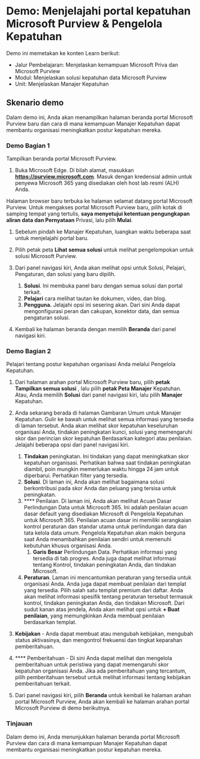 <!---
---
Demo: Judul: 'Jelajahi portal Microsoft Purview & Manajer Kepatuhan' Jalur Pembelajaran/Modul/Unit: 'Menjelaskan kemampuan Microsoft Priva dan Microsoft Purview; Modul 2: Menjelaskan solusi kepatuhan data Microsoft Purview; Unit 4: Menjelaskan Manajer Kepatuhan'
---
--->

# Demo: Menjelajahi portal kepatuhan Microsoft Purview & Pengelola Kepatuhan

Demo ini memetakan ke konten Learn berikut:

- Jalur Pembelajaran: Menjelaskan kemampuan Microsoft Priva dan Microsoft Purview
- Modul: Menjelaskan solusi kepatuhan data Microsoft Purview
- Unit: Menjelaskan Manajer Kepatuhan

## Skenario demo

Dalam demo ini, Anda akan menampilkan halaman beranda portal Microsoft Purview baru dan cara di mana kemampuan Manajer Kepatuhan dapat membantu organisasi meningkatkan postur kepatuhan mereka.

### Demo Bagian 1

Tampilkan beranda portal Microsoft Purview.

1. Buka Microsoft Edge. Di bilah alamat, masukkan **https://purview.microsoft.com**. Masuk dengan kredensial admin untuk penyewa Microsoft 365 yang disediakan oleh host lab resmi (ALH) Anda.

Halaman browser baru terbuka ke halaman selamat datang portal Microsoft Purview.  Untuk mengakses portal Microsoft Purview baru, pilih kotak di samping tempat yang tertulis, **saya menyetujui ketentuan pengungkapan aliran data dan Pernyataan** Privasi, lalu pilih **Mulai**.  

1. Sebelum pindah ke Manajer Kepatuhan, luangkan waktu beberapa saat untuk menjelajahi portal baru.

1. Pilih petak peta **Lihat semua solusi** untuk melihat pengelompokan untuk solusi Microsoft Purview.

1. Dari panel navigasi kiri, Anda akan melihat opsi untuk Solusi, Pelajari, Pengaturan, dan solusi yang baru dipilih.
    1. **Solusi**. Ini membuka panel baru dengan semua solusi dan portal terkait.
    1. **Pelajari** cara melihat tautan ke dokumen, video, dan blog.
    1. **Pengguna.** Jelajahi opsi ini sesering akan. Dari sini Anda dapat mengonfigurasi peran dan cakupan, konektor data, dan semua pengaturan solusi.

1. Kembali ke halaman beranda dengan memilih **Beranda** dari panel navigasi kiri.

### Demo Bagian 2

Pelajari tentang postur kepatuhan organisasi Anda melalui Pengelola Kepatuhan.

1. Dari halaman arahan portal Microsoft Purview baru, pilih **petak Tampilkan semua solusi** , lalu pilih **petak Peta Manajer** Kepatuhan. Atau, Anda memilih **Solusi** dari panel navigasi kiri, lalu pilih **Manajer** Kepatuhan.

1. Anda sekarang berada di halaman Gambaran Umum untuk Manajer Kepatuhan. Gulir ke bawah untuk melihat semua informasi yang tersedia di laman tersebut.  Anda akan melihat skor kepatuhan keseluruhan organisasi Anda, tindakan peningkatan kunci, solusi yang memengaruhi skor dan perincian skor kepatuhan Berdasarkan kategori atau penilaian. Jelajahi beberapa opsi dari panel navigasi kiri.
    1. **Tindakan** peningkatan.  Ini tindakan yang dapat meningkatkan skor kepatuhan organisasi. Perhatikan bahwa saat tindakan peningkatan diambil, poin mungkin memerlukan waktu hingga 24 jam untuk diperbarui.  Perhatikan filter yang tersedia.
    1. **Solusi**. Di laman ini, Anda akan melihat bagaimana solusi berkontribusi pada skor Anda dan peluang yang tersisa untuk peningkatan.
    1. **** Penilaian. Di laman ini, Anda akan melihat Acuan Dasar Perlindungan Data untuk Microsoft 365.  Ini adalah penilaian acuan dasar default yang disediakan Microsoft di Pengelola Kepatuhan untuk Microsoft 365.  Penilaian acuan dasar ini memiliki serangkaian kontrol peraturan dan standar utama untuk perlindungan data dan tata kelola data umum. Pengelola Kepatuhan akan makin berguna saat Anda menambahkan penilaian sendiri untuk memenuhi kebutuhan khusus organisasi Anda.
        1. **Garis Besar** Perlindungan Data.  Perhatikan informasi yang tersedia di tab progres. Anda juga dapat melihat informasi tentang Kontrol, tindakan peningkatan Anda, dan tindakan Microsoft.  
    1. **Peraturan**.  Laman ini mencantumkan peraturan yang tersedia untuk organisasi Anda. Anda juga dapat membuat penilaian dari templat yang tersedia.  Pilih salah satu templat premium dari daftar.  Anda akan melihat informasi spesifik tentang peraturan tersebut termasuk kontrol, tindakan peningkatan Anda, dan tindakan Microsoft.  Dari sudut kanan atas jendela, Anda akan melihat opsi untuk **+ Buat penilaian**, yang memungkinkan Anda membuat penilaian berdasarkan templat.
1. **Kebijakan** - Anda dapat membuat atau mengubah kebijakan, mengubah status aktivasinya, dan mengontrol frekuensi dan tingkat keparahan pemberitahuan. 
1. **** Pemberitahuan - Di sini Anda dapat melihat dan mengelola pemberitahuan untuk peristiwa yang dapat memengaruhi skor kepatuhan organisasi Anda.  Jika ada pemberitahuan yang tercantum, pilih pemberitahuan tersebut untuk melihat informasi tentang kebijakan pemberitahuan terkait.

1. Dari panel navigasi kiri, pilih **Beranda** untuk kembali ke halaman arahan portal Microsoft Purview, Anda akan kembali ke halaman arahan portal Microsoft Purview di demo berikutnya.

### Tinjauan

Dalam demo ini, Anda menunjukkan halaman beranda portal Microsoft Purview dan cara di mana kemampuan Manajer Kepatuhan dapat membantu organisasi meningkatkan postur kepatuhan mereka.

